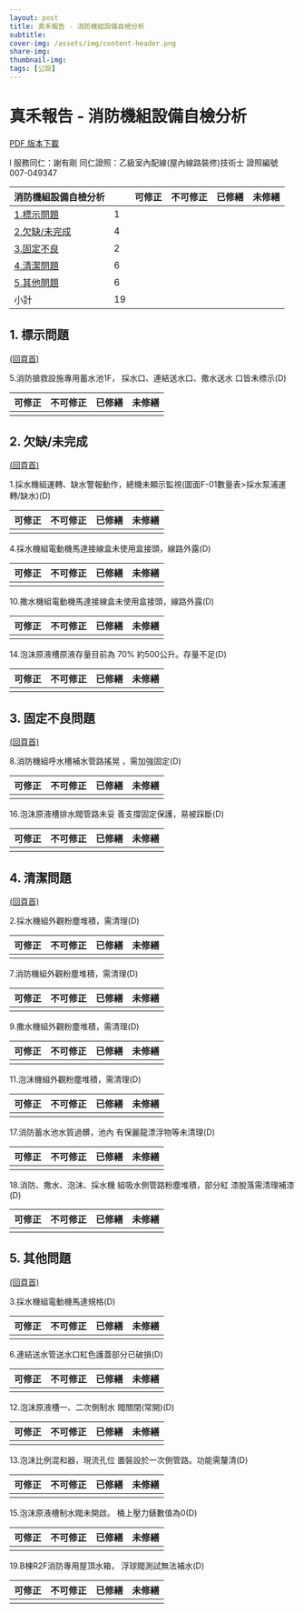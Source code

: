 ```yaml
---
layout: post
title: 真禾報告 - 消防機組設備自檢分析
subtitle:
cover-img: /assets/img/content-header.png
share-img: 
thumbnail-img:
tags: [公設]
---
```


# <a name="_頁首">真禾報告 - 消防機組設備自檢分析</a>

[PDF 版本下載](../assets/post/20210925/01-07_消防機組設備自檢分析.pdf)

l  服務同仁：謝有剛 同仁證照：乙級室內配線(屋內線路裝修)技術士 證照編號007-049347 

| **消防機組設備自檢分析**       |     | **可修正** | **不可修正** | **已修繕** | **未修繕** |
| ------------------------------ | --- | ---------- | ------------ | ---------- | ---------- |
| [1.標示問題](#_標示問題)       | 1   |            |              |            |            |
| [2.欠缺/未完成](#_欠缺/未完成) | 4   |            |              |            |            |
| [3.固定不良](#_固定不良問題)   | 2   |            |              |            |            |
| [4.清潔問題](#_清潔問題)       | 6   |            |              |            |            |
| [5.其他問題](#_其他問題)       | 6   |            |              |            |            |
| 小計                           | 19  |            |              |            |            |


## 1.   <a name="_標示問題">標示問題</a>

[(回頁首)](#_頁首)

 5.消防搶救設施專用蓄水池1F， 採水口、連結送水口、撒水送水 口皆未標示(D)

| 可修正 | 不可修正 | 已修繕 | 未修繕 |
| ------ | -------- | ------ | ------ |
|        |          |        |        |


## 2.   <a name="_欠缺/未完成">欠缺/未完成</a>

[(回頁首)](#_頁首)

 1.採水機組運轉、缺水警報動作，總機未顯示監視(圖面F-01數量表>採水泵浦運轉/缺水)(D)

| 可修正 | 不可修正 | 已修繕 | 未修繕 |
| ------ | -------- | ------ | ------ |
|        |          |        |        |

4.採水機組電動機馬達接線盒未使用盒接頭，線路外露(D)

| 可修正 | 不可修正 | 已修繕 | 未修繕 |
| ------ | -------- | ------ | ------ |
|        |          |        |        |

10.撒水機組電動機馬達接線盒未使用盒接頭，線路外露(D)

| 可修正 | 不可修正 | 已修繕 | 未修繕 |
| ------ | -------- | ------ | ------ |
|        |          |        |        |

14.泡沫原液槽原液存量目前為 70% 約500公升。存量不足(D)

| 可修正 | 不可修正 | 已修繕 | 未修繕 |
| ------ | -------- | ------ | ------ |
|        |          |        |        |


## 3.   <a name="_固定不良問題">固定不良問題</a>

[(回頁首)](#_頁首)

8.消防機組呼水槽補水管路搖晃 ，需加強固定(D)

| 可修正 | 不可修正 | 已修繕 | 未修繕 |
| ------ | -------- | ------ | ------ |
|        |          |        |        |

16.泡沫原液槽排水閥管路未妥 善支撐固定保護，易被踩斷(D)

| 可修正 | 不可修正 | 已修繕 | 未修繕 |
| ------ | -------- | ------ | ------ |
|        |          |        |        |


## 4.   <a name="_清潔問題">清潔問題</a>

[(回頁首)](#_頁首)

2.採水機組外觀粉塵堆積，需清理(D)

| 可修正 | 不可修正 | 已修繕 | 未修繕 |
| ------ | -------- | ------ | ------ |
|        |          |        |        |

7.消防機組外觀粉塵堆積，需清理(D)

| 可修正 | 不可修正 | 已修繕 | 未修繕 |
| ------ | -------- | ------ | ------ |
|        |          |        |        |

9.撒水機組外觀粉塵堆積，需清理(D)

| 可修正 | 不可修正 | 已修繕 | 未修繕 |
| ------ | -------- | ------ | ------ |
|        |          |        |        |

11.泡沫機組外觀粉塵堆積，需清理(D)

| 可修正 | 不可修正 | 已修繕 | 未修繕 |
| ------ | -------- | ------ | ------ |
|        |          |        |        |

17.消防蓄水池水質過髒，池內 有保麗龍漂浮物等未清理(D)

| 可修正 | 不可修正 | 已修繕 | 未修繕 |
| ------ | -------- | ------ | ------ |
|        |          |        |        |

18.消防、撒水、泡沫、採水機 組吸水側管路粉塵堆積，部分紅 漆脫落需清理補漆(D)

| 可修正 | 不可修正 | 已修繕 | 未修繕 |
| ------ | -------- | ------ | ------ |
|        |          |        |        |


## 5.   <a name="_其他問題">其他問題</a>

[(回頁首)](#_頁首)

3.採水機組電動機馬達規格(D)

| 可修正 | 不可修正 | 已修繕 | 未修繕 |
| ------ | -------- | ------ | ------ |
|        |          |        |        |

6.連結送水管送水口紅色護蓋部分已破損(D)

| 可修正 | 不可修正 | 已修繕 | 未修繕 |
| ------ | -------- | ------ | ------ |
|        |          |        |        |

12.泡沫原液槽一、二次側制水 閥關閉(常開)(D) 

| 可修正 | 不可修正 | 已修繕 | 未修繕 |
| ------ | -------- | ------ | ------ |
|        |          |        |        |

13.泡沫比例混和器，現流孔位 置裝設於一次側管路。功能需釐清(D)

| 可修正 | 不可修正 | 已修繕 | 未修繕 |
| ------ | -------- | ------ | ------ |
|        |          |        |        |

15.泡沫原液槽制水閥未開啟。 桶上壓力錶數值為0(D) 

| 可修正 | 不可修正 | 已修繕 | 未修繕 |
| ------ | -------- | ------ | ------ |
|        |          |        |        |

19.B棟R2F消防專用屋頂水箱， 浮球閥測試無法補水(D)

| 可修正 | 不可修正 | 已修繕 | 未修繕 |
| ------ | -------- | ------ | ------ |
|        |          |        |        |

